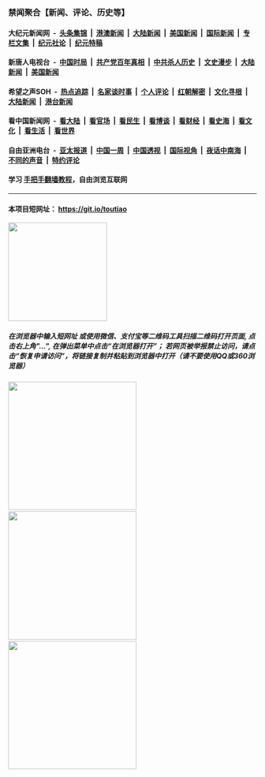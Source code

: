### 禁闻聚合【新闻、评论、历史等】

#### 大纪元新闻网 &nbsp;-&nbsp; [头条集锦](indexes/E头条集锦.md?t=02052055) &nbsp;|&nbsp; [港澳新闻](indexes/E港澳新闻.md?t=02052055)  &nbsp;|&nbsp; [大陆新闻](indexes/E大陆新闻.md?t=02052055) &nbsp;|&nbsp; [美国新闻](indexes/E美国新闻.md?t=02052055) &nbsp;|&nbsp; [国际新闻](indexes/E国际新闻.md?t=02052055) &nbsp;|&nbsp; [专栏文集](indexes/E专栏文集.md?t=02052055) &nbsp;|&nbsp; [纪元社论](indexes/E纪元社论.md?t=02052055) &nbsp;|&nbsp; [纪元特稿](indexes/E纪元特稿.md?t=02052055) 

#### 新唐人电视台 &nbsp;-&nbsp; [中国时局](indexes/N中国时局.md?t=02052055) &nbsp;|&nbsp; [共产党百年真相](indexes/N共产党百年真相.md?t=02052055) &nbsp;|&nbsp; [中共杀人历史](indexes/N中共杀人历史.md?t=02052055) &nbsp;|&nbsp; [文史漫步](indexes/N文史漫步.md?t=02052055) &nbsp;|&nbsp; [大陆新闻](indexes/N大陆新闻.md?t=02052055) &nbsp;|&nbsp; [美国新闻](indexes/N美国新闻.md?t=02052055)

#### 希望之声SOH &nbsp;-&nbsp; [热点追踪](indexes/H热点追踪.md?t=02052055) &nbsp;|&nbsp; [名家谈时事](indexes/H名家谈时事.md?t=02052055) &nbsp;|&nbsp; [个人评论](indexes/H个人评论.md?t=02052055)  &nbsp;|&nbsp; [红朝解密](indexes/H红朝解密.md?t=02052055) &nbsp;|&nbsp; [文化寻根](indexes/H文化寻根.md?t=02052055) &nbsp;|&nbsp; [大陆新闻](indexes/H大陆新闻.md?t=02052055) &nbsp;|&nbsp; [港台新闻](indexes/H港台新闻.md?t=02052055)

#### 看中国新闻网 &nbsp;-&nbsp; [看大陆](indexes/S看大陆.md?t=02052055) &nbsp;|&nbsp; [看官场](indexes/S看官场.md?t=02052055) &nbsp;|&nbsp; [看民生](indexes/S看民生.md?t=02052055)  &nbsp;|&nbsp; [看博谈](indexes/S看博谈.md?t=02052055) &nbsp;|&nbsp; [看财经](indexes/S看财经.md?t=02052055) &nbsp;|&nbsp; [看史海](indexes/S看史海.md?t=02052055) &nbsp;|&nbsp; [看文化](indexes/S看文化.md?t=02052055) &nbsp;|&nbsp; [看生活](indexes/S看生活.md?t=02052055) &nbsp;|&nbsp; [看世界](indexes/S看世界.md?t=02052055)

#### 自由亚洲电台 &nbsp;-&nbsp; [亚太报道](indexes/R亚太报道.md?t=02052055) &nbsp;|&nbsp; [中国一周](indexes/R中国一周.md?t=02052055) &nbsp;|&nbsp; [中国透视](indexes/R中国透视.md?t=02052055)  &nbsp;|&nbsp; [国际视角](indexes/R国际视角.md?t=02052055) &nbsp;|&nbsp; [夜话中南海](indexes/R夜话中南海.md?t=02052055) &nbsp;|&nbsp; [不同的声音](indexes/R不同的声音.md?t=02052055) &nbsp;|&nbsp; [特约评论](indexes/R特约评论.md?t=02052055)

#### 学习 [手把手翻墙教程](https://github.com/gfw-breaker/guides/wiki)，自由浏览互联网

----

#### 本项目短网址： https://git.io/toutiao
<img src="https://raw.githubusercontent.com/gfw-breaker/banned-news/master/scripts/img/qr.png" width="200px"/>  

##### 在浏览器中输入短网址 或使用微信、支付宝等二维码工具扫描二维码打开页面, 点击右上角"...", 在弹出菜单中点击“在浏览器打开”； 若网页被举报禁止访问，请点击“恢复申请访问”，将链接复制并粘贴到浏览器中打开（请不要使用QQ或360浏览器）

<img src="https://raw.githubusercontent.com/gfw-breaker/banned-news/master/scripts/img/1.png" width="260px"/> &nbsp; <img src="https://raw.githubusercontent.com/gfw-breaker/banned-news/master/scripts/img/2.png" width="260px"/> &nbsp; <img src="https://raw.githubusercontent.com/gfw-breaker/banned-news/master/scripts/img/3.png" width="260px"/>
